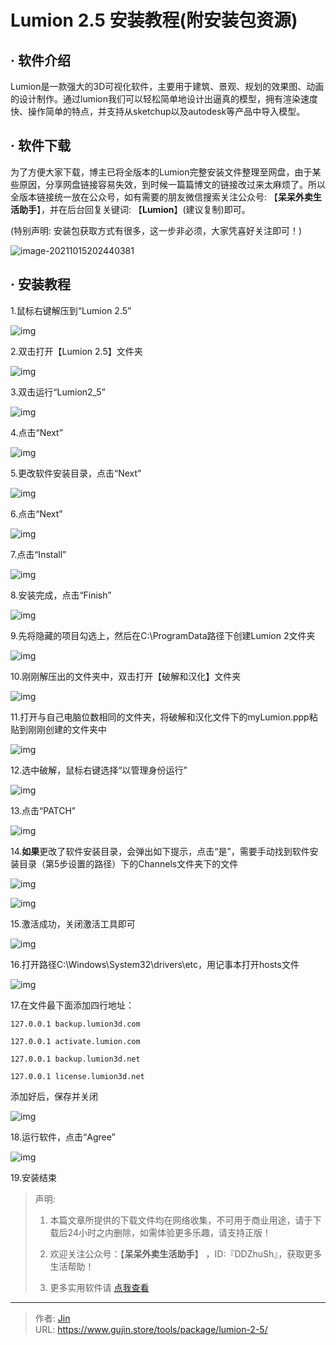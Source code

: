 # Lumion 2.5 安装教程(附安装包资源)


## · 软件介绍
Lumion是一款强大的3D可视化软件，主要用于建筑、景观、规划的效果图、动画的设计制作。通过lumion我们可以轻松简单地设计出逼真的模型，拥有渲染速度快、操作简单的特点，并支持从sketchup以及autodesk等产品中导入模型。


## · 软件下载
为了方便大家下载，博主已将全版本的Lumion完整安装文件整理至网盘，由于某些原因，分享网盘链接容易失效，到时候一篇篇博文的链接改过来太麻烦了。所以全版本链接统一放在公众号，如有需要的朋友微信搜索关注公众号: 【**呆呆外卖生活助手**】，并在后台回复关键词: 【**Lumion**】(建议复制)即可。

(特别声明: 安装包获取方式有很多，这一步非必须，大家凭喜好关注即可！)

![image-20211015202440381](https://img.gujin.store/img/image-20211015202440381.png)

## · 安装教程

1.鼠标右键解压到“Lumion 2.5”

![img](https://img.gujin.store/img/v2-5ebbd4437cc6348e0e7480e0345d1481_720w.png)



2.双击打开【Lumion 2.5】文件夹

![img](https://img.gujin.store/img/v2-67f8206a8050d9c753298a2eddbbf9ac_720w.png)

3.双击运行“Lumion2_5”

![img](https://img.gujin.store/img/v2-760fc58b2cdb7de1b182a32f4642f3c1_720w.png)



4.点击“Next”

![img](https://img.gujin.store/img/v2-863405a8496900fffa50f7231b979a1f_720w.png)



5.更改软件安装目录，点击“Next”

![img](https://img.gujin.store/img/v2-710898703e6dd7e5121a4e9bd09a7a9e_720w.png)



6.点击“Next”

![img](https://img.gujin.store/img/v2-3cce273b44a8534c881a6fd2163312a9_720w.png)



7.点击“Install”

![img](https://img.gujin.store/img/v2-cf12943311afe90035279deee9734167_720w.png)



8.安装完成，点击“Finish”

![img](https://img.gujin.store/img/v2-ba099e7ae26ec9664011e605a60e1818_720w.png)



9.先将隐藏的项目勾选上，然后在C:\ProgramData路径下创建Lumion 2文件夹

![img](https://img.gujin.store/img/v2-39e85bf9373f07d79debbd32fba366e1_720w.png)

10.刚刚解压出的文件夹中，双击打开【破解和汉化】文件夹

![img](https://img.gujin.store/img/v2-cbd0c5542a968140d0ef14b1633bcda2_720w.png)

11.打开与自己电脑位数相同的文件夹，将破解和汉化文件下的myLumion.ppp粘贴到刚刚创建的文件夹中

![img](https://img.gujin.store/img/v2-000b48981ab8e72ff2b8d2d27a9017b6_720w.png)

12.选中破解，鼠标右键选择“以管理身份运行”

![img](https://img.gujin.store/img/v2-f5b547c4744138aa7d3863ee4b9f96ad_720w.png)

13.点击“PATCH”

![img](https://img.gujin.store/img/v2-820c4767006f3bba2e93bbb3bd50df77_720w.png)

14.**如果**更改了软件安装目录，会弹出如下提示，点击“是”，需要手动找到软件安装目录（第5步设置的路径）下的Channels文件夹下的文件

![img](https://img.gujin.store/img/v2-ea14c9d154b800033f5ce5f188149cd9_720w.png)

![img](https://img.gujin.store/img/v2-246335b68bba655765644705f3863b55_720w.png)

15.激活成功，关闭激活工具即可

![img](https://img.gujin.store/img/v2-30f638717eeaf50be6423fbce9b59e22_720w.png)

16.打开路径C:\Windows\System32\drivers\etc，用记事本打开hosts文件

![img](https://img.gujin.store/img/v2-d921181161c9c9441af637c7382cc9c2_720w.png)

17.在文件最下面添加四行地址：

`127.0.0.1 backup.lumion3d.com`

`127.0.0.1 activate.lumion.com`

`127.0.0.1 backup.lumion3d.net`

`127.0.0.1 license.lumion3d.net`

添加好后，保存并关闭

![img](https://img.gujin.store/img/v2-284c77cb78b244bc46b915f2dcaf8bdc_720w.png)

18.运行软件，点击“Agree”

![img](https://img.gujin.store/img/v2-8c5f59fb98c9885852a4bffa650e38f9_720w.png)

19.安装结束




> 声明: 
>
> 1. 本篇文章所提供的下载文件均在网络收集，不可用于商业用途，请于下载后24小时之内删除，如需体验更多乐趣，请支持正版！
>
> 2. 欢迎关注公众号：【**呆呆外卖生活助手**】 ，ID:『DDZhuSh』，获取更多生活帮助！
>
> 3. 更多实用软件请  [点我查看](/tools)

---

> 作者: [Jin](https://img.gujin.store/img/favicon.ico)  
> URL: https://www.gujin.store/tools/package/lumion-2-5/  

